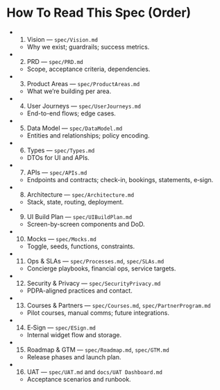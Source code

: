# How To Read This Spec (Order)

- 1) Vision — `spec/Vision.md`
  - Why we exist; guardrails; success metrics.
- 2) PRD — `spec/PRD.md`
  - Scope, acceptance criteria, dependencies.
- 3) Product Areas — `spec/ProductAreas.md`
  - What we’re building per area.
- 4) User Journeys — `spec/UserJourneys.md`
  - End-to-end flows; edge cases.
- 5) Data Model — `spec/DataModel.md`
  - Entities and relationships; policy encoding.
- 6) Types — `spec/Types.md`
  - DTOs for UI and APIs.
- 7) APIs — `spec/APIs.md`
  - Endpoints and contracts; check-in, bookings, statements, e‑sign.
- 8) Architecture — `spec/Architecture.md`
  - Stack, state, routing, deployment.
- 9) UI Build Plan — `spec/UIBuildPlan.md`
  - Screen-by-screen components and DoD.
- 10) Mocks — `spec/Mocks.md`
  - Toggle, seeds, functions, constraints.
- 11) Ops & SLAs — `spec/Processes.md`, `spec/SLAs.md`
  - Concierge playbooks, financial ops, service targets.
- 12) Security & Privacy — `spec/SecurityPrivacy.md`
  - PDPA-aligned practices and contact.
- 13) Courses & Partners — `spec/Courses.md`, `spec/PartnerProgram.md`
  - Pilot courses, manual comms; future integrations.
- 14) E‑Sign — `spec/ESign.md`
  - Internal widget flow and storage.
- 15) Roadmap & GTM — `spec/Roadmap.md`, `spec/GTM.md`
  - Release phases and launch plan.
- 16) UAT — `spec/UAT.md` and `docs/UAT Dashboard.md`
  - Acceptance scenarios and runbook.
